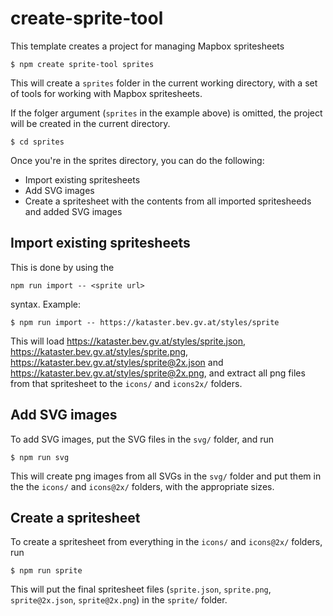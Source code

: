 # create-sprite-tool

This template creates a project for managing Mapbox spritesheets

    $ npm create sprite-tool sprites

This will create a `sprites` folder in the current working directory, with a set of tools for working with Mapbox spritesheets.

If the folger argument (`sprites` in the example above) is omitted, the project will be created in the current directory.

    $ cd sprites

Once you're in the sprites directory, you can do the following:

* Import existing spritesheets
* Add SVG images
* Create a spritesheet with the contents from all imported spritesheeds and added SVG images

## Import existing spritesheets

This is done by using the

    npm run import -- <sprite url>

syntax. Example:

    $ npm run import -- https://kataster.bev.gv.at/styles/sprite

This will load  https://kataster.bev.gv.at/styles/sprite.json,  https://kataster.bev.gv.at/styles/sprite.png,  https://kataster.bev.gv.at/styles/sprite@2x.json and  https://kataster.bev.gv.at/styles/sprite@2x.png, and extract all png files from that spritesheet to the `icons/` and `icons2x/` folders.

## Add SVG images

To add SVG images, put the SVG files in the `svg/` folder, and run

    $ npm run svg

This will create png images from all SVGs in the `svg/` folder and put them in the the `icons/` and `icons@2x/` folders, with the appropriate sizes.

## Create a spritesheet

To create a spritesheet from everything in the `icons/` and `icons@2x/` folders, run

    $ npm run sprite

This will put the final spritesheet files (`sprite.json`, `sprite.png`, `sprite@2x.json`, `sprite@2x.png`) in the `sprite/` folder.